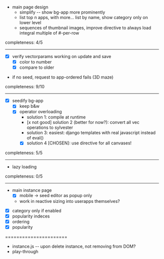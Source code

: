 

- main page design
  - simplify -- show bg-app more prominently
  - list top n apps, with more... list by name, show category only on lower level
  - sequences of thumbnail images, improve directive to always load integral multiple of #-per-row

completeness: 4/5

-------------------

- [x] verify vectorparams working on update and save
  - [x] color to number
  - [x] compare to older

- if no seed, request to app-ordered fails (3D maze)

completeness: 9/10

--------------------

- [x] seedify bg-app
  - [x] keep b&w
  - [x] operator overloading
    - solution 1: compile at runtime
    - [x not good] solution 2 (better for now?): convert all vec operations to sylvester
    - solution 3: easiest: django templates with real javascript instead of eval()
    - [x] solution 4 [CHOSEN]: use directive for all canvases!

completeness: 5/5

----------------------

- lazy loading

completeness: 0/5

---------------------


- main instance page
  - [x] mobile -> seed editor as popup only
  - work in reactive sizing into userapps themselves?



- [x] category only if enabled
- [x] popularity indeces
- [x] ordering
- [x] popularity

======================


- instance.js -- upon delete instance, not removing from DOM?
- play-through
